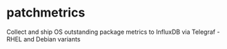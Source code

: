 # patchmetrics
Collect and ship OS outstanding package metrics to InfluxDB via Telegraf - RHEL and Debian variants

